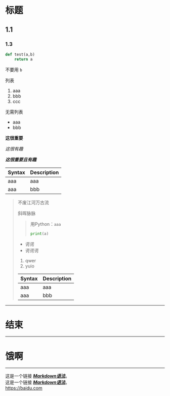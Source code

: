 # 标题
## 1.1
### 1.3
``` Python
def test(a,b)
    return a
```
不要用 `b`

列表
1. aaa
2. bbb
3. ccc

无需列表
- aaa
- bbb
  
**这很重要**

*这很有趣*

***这很重要且有趣***

 Syntax      | Description
 --- | --- 
 aaa | aaa
 aaa |bbb


>不废江河万古流
>
>斜晖脉脉
>>用Python：`aaa`
>>
>>```Python
>>print(a)
>>```
>- 谔谔
>- 谔谔谔
>1. qwer
>2. yuio
>
>Syntax      | Description
> --- | --- 
> aaa | aaa
> aaa |bbb

***
# 结束


---
# 饿啊

___

这是一个链接 ***[Markdown语法](https://markdown.com.cn)***。<br>
这是一个链接 ***[Markdown语法]***。<br>
<https://baidu.com>





[Markdown语法]: (https://markdown.com.cn)











